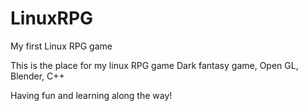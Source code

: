 # LinuxRPG
My first Linux RPG game

This is the place for my linux RPG game
Dark fantasy game, Open GL, Blender, C++

Having fun and learning along the way!
